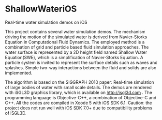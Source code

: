 ShallowWateriOS
===============

Real-time water simulation demos on iOS


This project contains several water simulation demos.
The mechanism driving the motion of the simulated water is derived from Navier-Storks Equation in Computational Fluid Dynamics.
The employed method is a combination of grid and particle based fluid simulation approaches. The water surface is represented by a 2D height field named Shallow Water Equation(SWE), which is a simplification of Navier-Storks Equation. A particle system is invited to represent the surface details such as waves and splashes. Simple two-way interactions between the fluid and solids are also implemented.


The algorithm is based on the SIGGRAPH 2010 paper: Real-time simulation of large bodies of water with small scale details.
The demos are rendered with iSGL3D graphics library, which is available on http://isgl3d.com .
The programming language is Objective-C++, a combination of Objective-C and C++.
All the codes are compiled in Xcode 5 with iOS SDK 6.1. 
Caution: the project does not run well with iOS SDK 7.0+ due to compatibility problems of iSGL3D.
